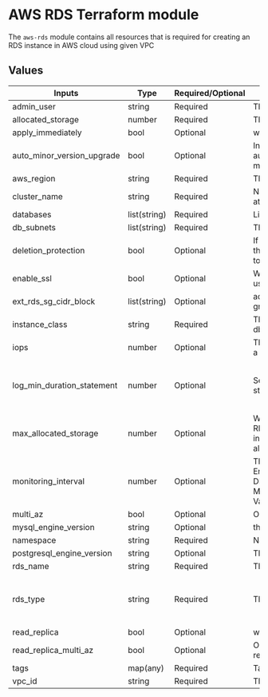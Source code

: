 # AWS RDS Terraform module

The `aws-rds` module contains all resources that is required for creating an RDS instance in AWS cloud using given VPC

## Values

| Inputs                     | Type         | Required/Optional | <div style="width:400px">Description</div>                                                                                                                                                                                          | Default                                        |
|----------------------------|--------------|-------------------|-------------------------------------------------------------------------------------------------------------------------------------------------------------------------------------------------------------------------------------|------------------------------------------------|
| admin_user                 | string       | Required          | The Admin username for rds                                                                                                                                                                                                          | `""`                                           |
| allocated_storage          | number       | Required          | The amount of storage for rds                                                                                                                                                                                                       | `0`                                            |
| apply_immediately          | bool         | Optional          | whether to apply changes immediately or not                                                                                                                                                                                         | `false`                                        |
| auto_minor_version_upgrade | bool         | Optional          | Indicates that minor engine upgrades will be applied automatically to the DB instance during the maintenance window                                                                                                                 | `false`                                        |
| aws_region                 | string       | Required          | The AWS region to deploy to (e.g. us-east-1)                                                                                                                                                                                        | `""`                                           |
| cluster_name               | string       | Required          | Name of the cluster to which RDS instance is attached with                                                                                                                                                                          | `""`                                           |
| databases                  | list(string) | Required          | List of databases to be added in RDS instance                                                                                                                                                                                       | `[]`                                           |
| db_subnets                 | list(string) | Required          | The private vpc subnets for the cluster                                                                                                                                                                                             | `[]`                                           |
| deletion_protection        | bool         | Optional          | If the DB instance  has deletion protection enabled ,  then database can't be deleted when this value is set to true                                                                                                                | `true`                                         |
| enable_ssl                    | bool         | Optional          | Whether SSL should be enabled or not based on user requirement                                                                                      | `false`       |
| ext_rds_sg_cidr_block      | list(string) | Optional          | additional/extra cidr blocks for the rds security group                                                                                                                                                                             | `[]`                                           | 
| instance_class             | string       | Required          | The type of RDS Instances to run in the ASG (e.g. db.t3.micro)                                                                                                                                                                      | `""`                                           |
| iops                       | number       | Optional          | The amount of provisioned IOPS. Setting this implies a storage_type of 'io1'                                                                                                                                                        | `0`                                            |
| log_min_duration_statement | number       | Optional          | Sets the minimum execution time above which all statements will be logged.                                                                                                                                                          | `-1`, For valid values [click here](./vars.tf) |
| max_allocated_storage      | number       | Optional          | When configured, the upper limit to which Amazon RDS can automatically scale the storage of the DB instance. Must be greater than or equal to allocated_storage,0 to disable Storage Autoscaling.                                   | `0`                                            |
| monitoring_interval        | number       | Optional          | The interval, in seconds, between points when Enhanced Monitoring metrics are collected for the DB instance. To disable collecting Enhanced Monitoring metrics, specify 0. The default is 5. Valid Values: 0, 1, 5, 10, 15, 30, 60. | `0`                                            |
 | multi_az                   | bool         | Optional          | Option to enable multi availability zone                                                                                                                                                                                            | `false`                                        |
| mysql_engine_version       | string       | Optional          | the engine version for mysql                                                                                                                                                                                                        | `5.7`                                          | 
| namespace                  | string       | Required          | Namespace to which RDS instance is attached with                                                                                                                                                                                    | `""`                                           |
| postgresql_engine_version  | string       | Optional          | The engine version to use for postgresql                                                                                                                                                                                            | `13.7`                                         | 
| rds_name                   | string       | Required          | The Name of RDS Resource                                                                                                                                                                                                            | `""`                                           |
 | rds_type                   | string       | Required          | The RDS instance type(MySQL, PostgreSQL)                                                                                                                                                                                            | `""`, For valid values [click here](./vars.tf) |
| read_replica               | bool         | Optional          | whether rds read replica needs to be created or not                                                                                                                                                                                 | `false`                                        | 
| read_replica_multi_az      | bool         | Optional          | Option to enable multi availability zone for RDS read replica                                                                                                                                                                       | `false`                                        |
| tags                       | map(any)     | Required          | Tags for aws resources                                                                                                                                                                                                              | `null`                                         |
 | vpc_id                     | string       | Required          | The vpc id for the cluster                                                                                                                                                                                                          | `""`                                           |